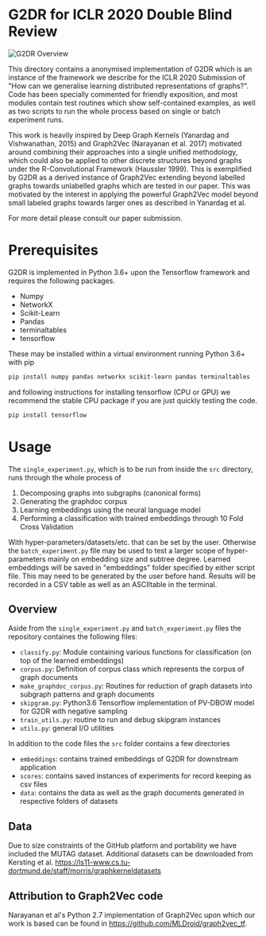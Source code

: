 # G2DR for ICLR 2020 Double Blind Review

![G2DR Overview](https://user-images.githubusercontent.com/3254542/65468317-ab5e8780-de5b-11e9-94d5-89d3fda4f93e.png)

This directory contains a anonymised implementation of G2DR which is an instance of the framework we describe for the ICLR 2020 Submission of "How can we generalise learning distributed representations of graphs?". Code has been specially commented for friendly exposition, and most modules contain test routines which show self-contained examples, as well as two scripts to run the whole process based on single or batch experiment runs.

This work is heavily inspired by Deep Graph Kernels (Yanardag and Vishwanathan, 2015) and Graph2Vec (Narayanan et al. 2017) motivated around combining their approaches into a single unified methodology, which could also be applied to other discrete structures beyond graphs under the R-Convolutional Framework (Haussler 1999). This is exemplified by G2DR as a derived instance of Graph2Vec extending beyond labelled graphs towards unlabelled graphs which are tested in our paper. This was motivated by the interest in applying the powerful Graph2Vec model beyond small labeled graphs towards larger ones as described in Yanardag et al.

For more detail please consult our paper submission.

# Prerequisites
G2DR is implemented in Python 3.6+ upon the Tensorflow framework and requires the following packages.

- Numpy
- NetworkX
- Scikit-Learn
- Pandas
- terminaltables
- tensorflow

These may be installed within a virtual environment running Python 3.6+ with pip

```bash
pip install numpy pandas networkx scikit-learn pandas terminaltables
```
and following instructions for installing tensorflow (CPU or GPU) we recommend the stable CPU package if you are just quickly testing the code.
```bash
pip install tensorflow 
```

# Usage
The `single_experiment.py`, which is to be run from inside the `src` directory, runs through the whole process of

1. Decomposing graphs into subgraphs (canonical forms)
2. Generating the graphdoc corpus
3. Learning embeddings using the neural language model
4. Performing a classification with trained embeddings through 10 Fold Cross Validation

With hyper-parameters/datasets/etc. that can be set by the user. Otherwise the `batch_experiment.py` file may be used to test a larger scope of hyper-parameters mainly on embedding size and subtree degree. Learned embeddings will be saved in "embeddings" folder specified by either script file. This may need to be generated by the user before hand. Results will be recorded in a CSV table as well as an ASCIItable in the terminal.

## Overview
Aside from the `single_experiment.py` and `batch_experiment.py` files the repository containes the following files:

- `classify.py`: Module containing various functions for classification (on top of the learned embeddings)
- `corpus.py`: Definition of corpus class which represents the corpus of graph documents
- `make_graphdoc_corpus.py`: Routines for reduction of graph datasets into subgraph patterns and graph documents
- `skipgram.py`: Python3.6 Tensorflow implementation of PV-DBOW model for G2DR with negative sampling 
- `train_utils.py`: routine to run and debug skipgram instances
- `utils.py`: general I/O utilities

In addition to the code files the `src` folder contains a few directories

- `embeddings`: contains trained embeddings of G2DR for downstream application
- `scores`: contains saved instances of experiments for record keeping as csv files
- `data`: contains the data as well as the graph documents generated in respective folders of datasets

## Data
Due to size constraints of the GitHub platform and portability we have included the MUTAG dataset. Additional datasets can be downloaded from Kersting et al. https://ls11-www.cs.tu-dortmund.de/staff/morris/graphkerneldatasets

## Attribution to Graph2Vec code
Narayanan et al's Python 2.7 implementation of Graph2Vec upon which our work is based can be found in https://github.com/MLDroid/graph2vec_tf.
